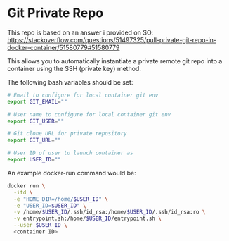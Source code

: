 # Git Private Repo

This repo is based on an answer i provided on SO: https://stackoverflow.com/questions/51497325/pull-private-git-repo-in-docker-container/51580779#51580779

This allows you to automatically instantiate a private remote git repo into a container using the SSH (private key) method.

The following bash variables should be set:
```bash
# Email to configure for local container git env
export GIT_EMAIL=""

# User name to configure for local container git env
export GIT_USER=""

# Git clone URL for private repository
export GIT_URL=""

# User ID of user to launch container as
export USER_ID=""
```

An example docker-run command would be:
```bash
docker run \
  -itd \
  -e "HOME_DIR=/home/$USER_ID" \
  -e "USER_ID=$USER_ID" \
  -v /home/$USER_ID/.ssh/id_rsa:/home/$USER_ID/.ssh/id_rsa:ro \
  -v entrypoint.sh:/home/$USER_ID/entrypoint.sh \
  --user $USER_ID \
  <container ID>
```
